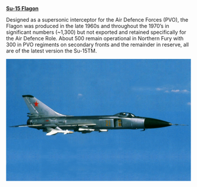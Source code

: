 [**Su-15 Flagon**](http://www.airvectors.net/avsu15.html#m6)

Designed as a supersonic interceptor for the Air Defence Forces (PVO),
the Flagon was produced in the late 1960s and throughout the 1970’s in
significant numbers (\~1,300) but not exported and retained specifically
for the Air Defence Role. About 500 remain operational in Northern Fury
with 300 in PVO regiments on secondary fronts and the remainder in
reserve, all are of the latest version the Su-15TM.

![](/assets/images/warsaw/su/air/su15/image1.png)
